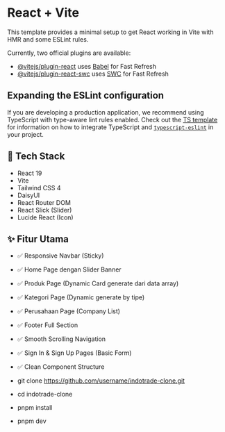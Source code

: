 # React + Vite

This template provides a minimal setup to get React working in Vite with HMR and some ESLint rules.

Currently, two official plugins are available:

- [@vitejs/plugin-react](https://github.com/vitejs/vite-plugin-react/blob/main/packages/plugin-react) uses [Babel](https://babeljs.io/) for Fast Refresh
- [@vitejs/plugin-react-swc](https://github.com/vitejs/vite-plugin-react/blob/main/packages/plugin-react-swc) uses [SWC](https://swc.rs/) for Fast Refresh

## Expanding the ESLint configuration

If you are developing a production application, we recommend using TypeScript with type-aware lint rules enabled. Check out the [TS template](https://github.com/vitejs/vite/tree/main/packages/create-vite/template-react-ts) for information on how to integrate TypeScript and [`typescript-eslint`](https://typescript-eslint.io) in your project.

## 🚀 Tech Stack

- React 19
- Vite
- Tailwind CSS 4
- DaisyUI
- React Router DOM
- React Slick (Slider)
- Lucide React (Icon)

## ✨ Fitur Utama

- ✅ Responsive Navbar (Sticky)
- ✅ Home Page dengan Slider Banner
- ✅ Produk Page (Dynamic Card generate dari data array)
- ✅ Kategori Page (Dynamic generate by tipe)
- ✅ Perusahaan Page (Company List)
- ✅ Footer Full Section
- ✅ Smooth Scrolling Navigation
- ✅ Sign In & Sign Up Pages (Basic Form)
- ✅ Clean Component Structure

- git clone https://github.com/username/indotrade-clone.git
- cd indotrade-clone
- pnpm install
- pnpm dev
